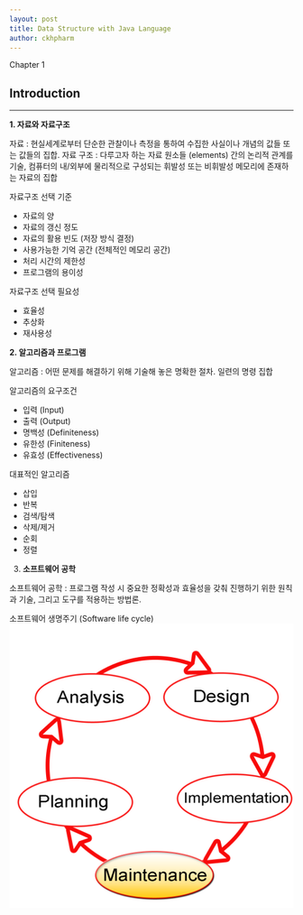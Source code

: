 ```yaml
---
layout: post
title: Data Structure with Java Language
author: ckhpharm
---
```


Chapter 1

## Introduction
-----

__1. 자료와 자료구조__

자료 : 현실세계로부터 단순한 관찰이나 측정을 통하여 수집한 사실이나 개념의 값들 또는 값들의 집합.
자료 구조 : 다루고자 하는 자료 원소들 (elements) 간의 논리적 관계를 기술, 컴퓨터의 내/외부에 물리적으로 구성되는 휘발성 또는 비휘발성 메모리에 존재하는 자료의 집합

자료구조 선택 기준
- 자료의 양
- 자료의 갱신 정도
- 자료의 활용 빈도 (저장 방식 결정)
- 사용가능한 기억 공간 (전체적인 메모리 공간)
- 처리 시간의 제한성
- 프로그램의 용이성

자료구조 선택 필요성
- 효율성
- 추상화
- 재사용성

__2. 알고리즘과 프로그램__

알고리즘 : 어떤 문제를 해결하기 위해 기술해 놓은 명확한 절차. 일련의 명령 집합

알고리즘의 요구조건
- 입력 (Input)
- 출력 (Output)
- 명백성 (Definiteness)
- 유한성 (Finiteness)
- 유효성 (Effectiveness)

대표적인 알고리즘
- 삽입
- 반복
- 검색/탐색
- 삭제/제거
- 순회
- 정렬

3. __소프트웨어 공학__

소프트웨어 공학 : 프로그램 작성 시 중요한 정확성과 효율성을 갖춰 진행하기 위한 원칙과 기술, 그리고 도구를 적용하는 방법론.

소프트웨어 생명주기 (Software life cycle)
![Alt text](./image/SDLC-Maintenance-Highlighted.png)
